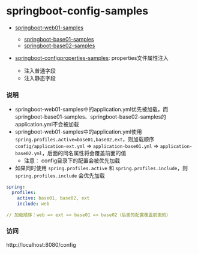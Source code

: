 # springboot-config-samples

- [springboot-web01-samples](springboot-web01-samples)
  - [springboot-base01-samples](springboot-base01-samples)
  - [springboot-base02-samples](springboot-base02-samples)
  
- [springboot-configproperties-samples](springboot-configproperties-samples): properties文件属性注入
  - 注入普通字段
  - 注入静态字段
  
### 说明
- springboot-web01-samples中的application.yml优先被加载，而springboot-base01-samples、springboot-base02-samples的application.yml不会被加载
- springboot-web01-samples中的application.yml使用`spring.profiles.active=base01,base02,ext`，则加载顺序 `config/application-ext.yml` => `application-base01.yml` => `application-base02.yml`，后面的同名属性将会覆盖前面的值
  - 注意： config目录下的配置会被优先加载
- 如果同时使用 `spring.profiles.active` 和 `spring.profiles.include`，则 `spring.profiles.include` 会优先加载

``` yaml
spring:
  profiles:
    active: base01, base02, ext
    include: web
    
// 加载顺序：web => ext => base01 => base02（后面的配置覆盖前面的）    
```


### 访问

http://localhost:8080/config
